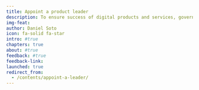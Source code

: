 ```yaml
---
title: Appoint a product leader
description: To ensure success of digital products and services, governments must appoint a leader by identifying and empowering a single product owner.
img-feat: 
author: Daniel Soto
icon: fa-solid fa-star
intro: #true
chapters: true
about: #true
feedback: #true
feedback-link: 
launched: true
redirect_from:
  - /contents/appoint-a-leader/
---
```


